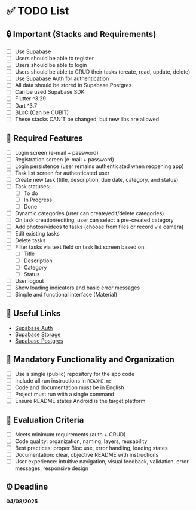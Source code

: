 # ✅ TODO List

## 🔒 Important (Stacks and Requirements)

- [ ] Use Supabase
- [ ] Users should be able to register
- [ ] Users should be able to login
- [ ] Users should be able to CRUD their tasks (create, read, update, delete)
- [ ] Use Supabase Auth for authentication
- [ ] All data should be stored in Supabase Postgres
- [ ] Can be used Supabase SDK
- [ ] Flutter ^3.29
- [ ] Dart ^3.7
- [ ] BLoC (Can be CUBIT)
- [ ] These stacks CAN'T be changed, but new libs are allowed

## 📲 Required Features

- [ ] Login screen (e-mail + password)
- [ ] Registration screen (e-mail + password)
- [ ] Login persistence (user remains authenticated when reopening app)
- [ ] Task list screen for authenticated user
- [ ] Create new task (title, description, due date, category, and status)
- [ ] Task statuses:
  - [ ] To do
  - [ ] In Progress
  - [ ] Done
- [ ] Dynamic categories (user can create/edit/delete categories)
- [ ] On task creation/editing, user can select a pre-created category
- [ ] Add photos/videos to tasks (choose from files or record via camera)
- [ ] Edit existing tasks
- [ ] Delete tasks
- [ ] Filter tasks via text field on task list screen based on:
  - [ ] Title
  - [ ] Description
  - [ ] Category
  - [ ] Status
- [ ] User logout
- [ ] Show loading indicators and basic error messages
- [ ] Simple and functional interface (Material)

## 🔗 Useful Links

- [Supabase Auth](https://supabase.com/docs/guides/auth)
- [Supabase Storage](https://supabase.com/docs/guides/storage)
- [Supabase Postgres](https://supabase.com/docs/reference/dart/introduction)

## 📁 Mandatory Functionality and Organization

- [ ] Use a single (public) repository for the app code
- [ ] Include all run instructions in `README.md`
- [ ] Code and documentation must be in English
- [ ] Project must run with a single command
- [ ] Ensure README states Android is the target platform

## 🧪 Evaluation Criteria

- [ ] Meets minimum requirements (auth + CRUD)
- [ ] Code quality: organization, naming, layers, reusability
- [ ] Best practices: proper Bloc use, error handling, loading states
- [ ] Documentation: clear, objective README with instructions
- [ ] User experience: intuitive navigation, visual feedback, validation, error messages, responsive design

## ⏰ Deadline

**04/08/2025**  
